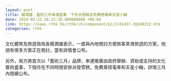 ```yaml
---
layout: post
title: 楊潤雄：藝術三月串連盛事　下月派雪糕及免費搭電車天星小輪
date: 2024-02-22 18:23:36.000000000 +08:00
link: https://news.rthk.hk/rthk/ch/component/k2/1741457-20240222.htm
categories: rthk
---
```


文化體育及旅遊局局長楊潤雄表示，一直與內地商討方便旅客來港旅遊的方案，他說有很多方案正在商討，當有詳情會公布。

另外，局方將首次以「藝術三月」品牌，串連推廣由政府舉辦、資助或支持的文化藝術盛事，下個月在不同時間安排派發雪糕，免費乘搭電車和天星小輪，詳情三月內陸續公布。
